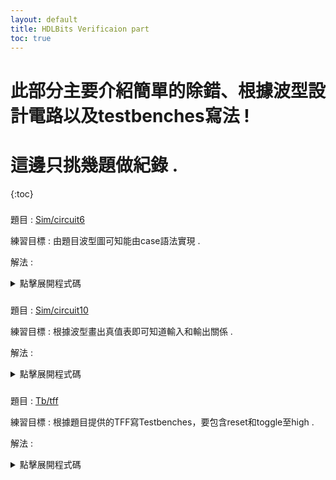 ```yaml
---
layout: default
title: HDLBits Verificaion part
toc: true
---
```


# 此部分主要介紹簡單的除錯、根據波型設計電路以及testbenches寫法 !
# 這邊只挑幾題做紀錄 .

{:toc}
###
題目 : [Sim/circuit6](https://hdlbits.01xz.net/wiki/Sim/circuit6)

練習目標 : 由題目波型圖可知能由case語法實現 .

解法 :
<details>
<summary>點擊展開程式碼</summary>
```verilog
module top_module (
    input [2:0] a,
    output reg [15:0] q ); 

    always@(*) begin
        case(a)
            3'd0: q=16'h1232;
            3'd1: q=16'haee0;
            3'd2: q=16'h27d4;
            3'd3: q=16'h5a0e;
            3'd4: q=16'h2066;
            3'd5: q=16'h64ce;
            3'd6: q=16'hc526;
            3'd7: q=16'h2f19;
        endcase
    end
    
endmodule
</details>

###
題目 : [Sim/circuit10](https://hdlbits.01xz.net/wiki/Sim/circuit10)

練習目標 : 根據波型畫出真值表即可知道輸入和輸出關係 .

解法 :
<details>
<summary>點擊展開程式碼</summary>
```verilog
module top_module (
    input clk,
    input a,
    input b,
    output q,
    output state  );

    reg state_r;
    wire state_r_next;
    
    assign q = (state_r)? (~(a^b)) : (a^b);
    assign state = state_r;
    assign state_r_next = (b&~q) | (a&~q) | (a&b);
    
    always@(posedge clk) begin
        state_r <= state_r_next;
    end
    
endmodule
</details>

###
題目 : [Tb/tff](https://hdlbits.01xz.net/wiki/Tb/tff)

練習目標 : 根據題目提供的TFF寫Testbenches，要包含reset和toggle至high .

解法 :
<details>
<summary>點擊展開程式碼</summary>
```verilog
module top_module ();
    
    reg clk, reset, t;
    wire q;
    
    tff T1 (
        .clk(clk),
        .reset(reset),
        .t(t),
        .q(q));
    
    initial begin
        clk = 0;
        forever begin
            #5;
            clk = ~clk;
        end
    end
    
    initial begin
        reset = 1'b1;
        @(posedge clk);
        @(posedge clk);
        reset = 1'b0;
        @(posedge clk);
        t = 1'b1;
        @(posedge clk);
        @(posedge clk);
        t = 1'b0;
        @(posedge clk);
        @(posedge clk);
        
    end
    
endmodule

</details>


